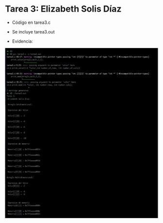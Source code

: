 # Tarea 3: Elizabeth Solis Díaz

+ Código en tarea3.c

+ Se incluye tarea3.out

+ Evidencia:

![ ](evidenciat3.png)
